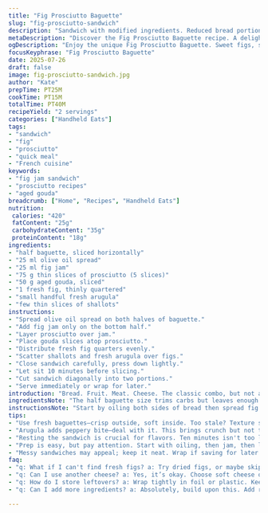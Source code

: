 ```yaml
---
title: "Fig Prosciutto Baguette"
slug: "fig-prosciutto-sandwich"
description: "Sandwich with modified ingredients. Reduced bread portion. Butter swapped for olive oil spread. Chutney replaced by fig jam. Prosciutto quantity altered. Cheese swapped from cheddar to aged gouda. Added fresh arugula for bite. Onion replaced with thinly sliced shallots. Preparation reordered for efficiency. Slightly longer rest time for flavors. Cut sandwich diagonally instead of straight."
metaDescription: "Discover the Fig Prosciutto Baguette recipe. A delightful sandwich with rich flavors and fresh ingredients. Perfect for quick bites or elegant lunches."
ogDescription: "Enjoy the unique Fig Prosciutto Baguette. Sweet figs, savory prosciutto, aged gouda. A blend of flavors, perfect for snacking or lunching in style."
focusKeyphrase: "Fig Prosciutto Baguette"
date: 2025-07-26
draft: false
image: fig-prosciutto-sandwich.jpg
author: "Kate"
prepTime: PT25M
cookTime: PT15M
totalTime: PT40M
recipeYield: "2 servings"
categories: ["Handheld Eats"]
tags:
- "sandwich"
- "fig"
- "prosciutto"
- "quick meal"
- "French cuisine"
keywords:
- "fig jam sandwich"
- "prosciutto recipes"
- "aged gouda"
breadcrumb: ["Home", "Recipes", "Handheld Eats"]
nutrition: 
 calories: "420"
 fatContent: "25g"
 carbohydrateContent: "35g"
 proteinContent: "18g"
ingredients:
- "half baguette, sliced horizontally"
- "25 ml olive oil spread"
- "25 ml fig jam"
- "75 g thin slices of prosciutto (5 slices)"
- "50 g aged gouda, sliced"
- "1 fresh fig, thinly quartered"
- "small handful fresh arugula"
- "few thin slices of shallots"
instructions:
- "Spread olive oil spread on both halves of baguette."
- "Add fig jam only on the bottom half."
- "Layer prosciutto over jam."
- "Place gouda slices atop prosciutto."
- "Distribute fresh fig quarters evenly."
- "Scatter shallots and fresh arugula over figs."
- "Close sandwich carefully, press down lightly."
- "Let sit 10 minutes before slicing."
- "Cut sandwich diagonally into two portions."
- "Serve immediately or wrap for later."
introduction: "Bread. Fruit. Meat. Cheese. The classic combo, but not as you know it. Less bread here, bites more precious. Olive oil instead of butter--richer, lighter footprint. Fig jam takes chutney’s place. Gouda steps in for sharp cheddar. Figs fresh, sweet, but softened by time sitting in sandwich. Arugula, peppery, cuts through fat. Shallots bring subtle sharpness, a whisper, not a shout. No fuss, no long cook. Waiting matters, flavors meld slowly. Cut diagonal shapes, sharp angles, easier to handle. Lunch or snack, quick fix but with edges of sophistication. Simple layering. Present tense. Bite in. The unexpected familiar."
ingredientsNote: "The half baguette size trims carbs but leaves enough bread to carry fillings without overpowering. Olive oil spread preferred for lighter fat, richer taste, replaced standard butter. Fig jam is smoother than chutney, less chunky, blends nicely with meats and cheeses. Prosciutto shaved thinner and slightly less in volume balances strong gouda slices instead of cheddar. Fresh figs quartered bring juiciness counterpoint to saltiness. Arugula adds greenery and subtle pepper notes. Shallots chosen for milder sweetness over crisp bite of red onions. All ingredients fresh, room temperature for best texture and flavor integration."
instructionsNote: "Start by oiling both sides of bread then spread fig jam on bottom half only to prevent sogginess yet keep sweet base. Prosciutto laid over gently—no folding—keeps slices intact. Cheese layered next, allowing mild melting if sandwich rests. Fresh figs distributed evenly to avoid clumping. Shallots thinly sliced and scattered lightly, arugula last for crunch and vibrancy. Press sandwich, let it sit about 10 minutes—flavor marriage happens here. Slice diagonally for sturdy pieces easier to eat. Optional wrap to keep intact if packing for later. No grill needed, straightforward prep with little hands-on time. Timing flexible, adjust rest based on fillings’ freshness and preferred texture."
tips:
- "Use fresh baguettes—crisp outside, soft inside. Too stale? Texture suffers. Slice halfway for balance. Oil spread evenly, not too thick. Fig jam goes only below. Keeps bread nice. Layer with care to avoid slippage while eating. Fresh figs won't clump but distribute well."
- "Arugula adds peppery bite—deal with it. This brings crunch but not too much. Shallots are milder than onions. Key point. Thin slices is what you want. Take your time here. Prosciutto laid flat, no folds. This ensures each bite carries flavor right."
- "Resting the sandwich is crucial for flavors. Ten minutes isn't too long. It’s a simple wait, but worth it. Cheese can warm slightly. Don't rush. Aged gouda loves gentle heat. Cutting diagonally helps. Pointier edges are easier to manage. Enjoy those bites."
- "Prep is easy, but pay attention. Start with oiling, then jam, then layers. Don’t swap order. Each stage matters. Check your ingredients’ freshness. Fresh figs bring juiciness. Arugula vibrant for color and taste. Stability in slices is important—no messy sandwiches."
- "Messy sandwiches may appeal; keep it neat. Wrap if saving for later. Or serve immediately. Meal flexibility is key here. Don't overthink storage. Longer rest for flavor meld still tasty next day. Know the balance—fresh ingredients matter."
faq:
- "q: What if I can't find fresh figs? a: Try dried figs, or maybe skip them. You could use different fruit too. Dried brings sweetness but varies texture. Not the same but can work. Experiment with flavors."
- "q: Can I use another cheese? a: Yes, it’s okay. Choose soft cheese or even mozzarella. Gouda's flavor profile unique. But if you like, swap. Makes a difference in taste. Flavor balance shifts other layers."
- "q: How do I store leftovers? a: Wrap tightly in foil or plastic. Keeps moisture in. But best enjoyed fresh. If in fridge, eat within day. Check freshness before diving back in. Flavors do change."
- "q: Can I add more ingredients? a: Absolutely, build upon this. Add roasted peppers or nuts for crunch. Balance is key though. Each extra layer changes overall. Test out combinations to suit your taste."

---
```


